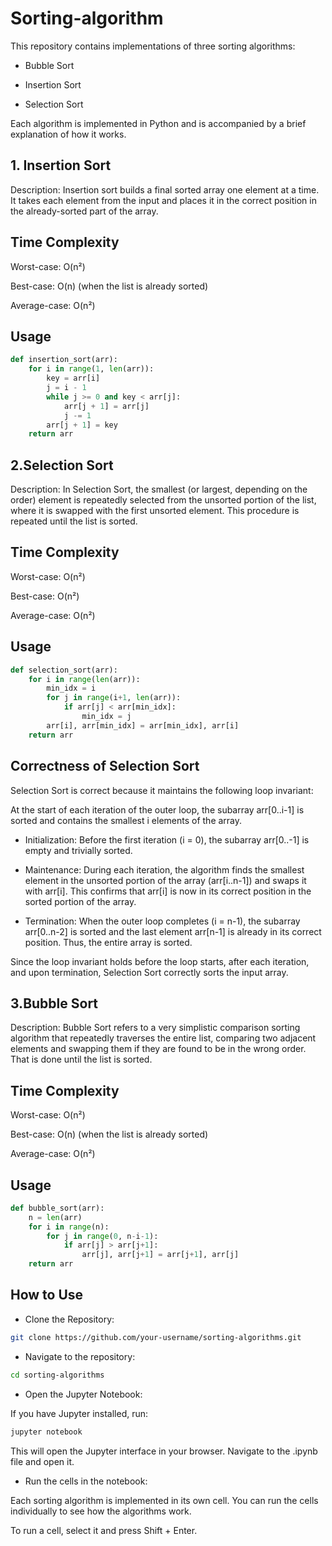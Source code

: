 # Sorting-algorithm
This repository contains implementations of three sorting algorithms:

* Bubble Sort

* Insertion Sort

* Selection Sort

Each algorithm is implemented in Python and is accompanied by a brief explanation of how it works.
## 1. Insertion Sort
Description:
Insertion sort builds a final sorted array one element at a time. It takes each element from the input and places it in the correct position in the already-sorted part of the array.

## Time Complexity <br />
Worst-case: O(n²)

Best-case: O(n) (when the list is already sorted)

Average-case: O(n²)
## Usage
``` python
def insertion_sort(arr):
    for i in range(1, len(arr)):
        key = arr[i]
        j = i - 1
        while j >= 0 and key < arr[j]:
            arr[j + 1] = arr[j]
            j -= 1
        arr[j + 1] = key
    return arr
```

## 2.Selection Sort
Description:
In Selection Sort, the smallest (or largest, depending on the order) element is repeatedly selected from the unsorted portion of the list, where it is swapped with the first unsorted element. This procedure is repeated until the list is sorted.

## Time Complexity <br />
Worst-case: O(n²)

Best-case: O(n²)

Average-case: O(n²)
## Usage
``` python
def selection_sort(arr):
    for i in range(len(arr)):
        min_idx = i
        for j in range(i+1, len(arr)):
            if arr[j] < arr[min_idx]:
                min_idx = j
        arr[i], arr[min_idx] = arr[min_idx], arr[i]
    return arr
```
## Correctness of Selection Sort
Selection Sort is correct because it maintains the following loop invariant:

At the start of each iteration of the outer loop, the subarray arr[0..i-1] is sorted and contains the smallest i elements of the array.

* Initialization: Before the first iteration (i = 0), the subarray arr[0..-1] is empty and trivially sorted.

* Maintenance: During each iteration, the algorithm finds the smallest element in the unsorted portion of the array (arr[i..n-1]) and swaps it with arr[i]. This confirms that arr[i] is now in its correct position in the sorted portion of the array.

* Termination: When the outer loop completes (i = n-1), the subarray arr[0..n-2] is sorted and the last element arr[n-1] is already in its correct position. Thus, the entire array is sorted.

Since the loop invariant holds before the loop starts, after each iteration, and upon termination, Selection Sort correctly sorts the input array.


## 3.Bubble Sort
Description:
Bubble Sort refers to a very simplistic comparison sorting algorithm that repeatedly traverses the entire list, comparing two adjacent elements and swapping them if they are found to be in the wrong order. That is done until the list is sorted.

## Time Complexity<br />
Worst-case: O(n²)

Best-case: O(n) (when the list is already sorted)

Average-case: O(n²)

## Usage

``` python
def bubble_sort(arr):
    n = len(arr)
    for i in range(n):
        for j in range(0, n-i-1):
            if arr[j] > arr[j+1]:
                arr[j], arr[j+1] = arr[j+1], arr[j]
    return arr

```

## How to Use
* Clone the Repository:
``` bash
git clone https://github.com/your-username/sorting-algorithms.git
```
* Navigate to the repository:
``` bash
cd sorting-algorithms
```
* Open the Jupyter Notebook:

If you have Jupyter installed, run:

```bash
jupyter notebook
```
This will open the Jupyter interface in your browser. Navigate to the .ipynb file and open it.

* Run the cells in the notebook:

Each sorting algorithm is implemented in its own cell. You can run the cells individually to see how the algorithms work.

To run a cell, select it and press Shift + Enter.








